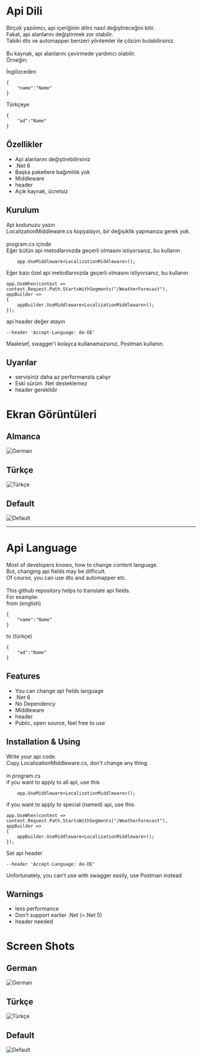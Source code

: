 # Api Dili
Birçok yazılımcı, api içeriğinin dilini nasıl değiştireceğini bilir.<br/>
Fakat, api alanlarını değiştirmek zor olabilir.<br/>
Tabiki dto ve automapper benzeri yöntemler ile çözüm bulabilirsiniz.<br/>
<br/>
Bu kaynak, api alanlarını çevirmede yardımcı olabilir.<br/>
Örneğin:<br/>

İngilizceden<br/>
```
{
    "name":"Name"
}
```
Türkçeye<br/>

```
{
    "ad":"Name"
}
```
## Özellikler

- Api alanlarını değiştirebilirsiniz
- .Net 6
- Başka paketlere bağımlılık yok
- Middleware
- header 
- Açık kaynak, ücretsiz



## Kurulum

Api kodunuzu yazın<br/>
LocalizationMiddleware.cs kopyalayın, bir değişiklik yapmanıza gerek yok.<br/>
<br/>
program.cs içinde<br/>
Eğer bütün api metodlarınızda geçerli olmasını istiyorsanız, bu kullanın<br/>

```
    app.UseMiddleware<LocalizationMiddleware>();
```
Eğer bazı özel api metodlarınızda geçerli olmasını istiyorsanız, bu kullanın<br/>
```
app.UseWhen(context => context.Request.Path.StartsWithSegments("/WeatherForecast"), appBuilder =>
{
    appBuilder.UseMiddleware<LocalizationMiddleware>();
});
```
api header değer atayın<br/>
```
--header 'Accept-Language: de-DE'
```
Maalesef, swagger'ı kolayca kullanamazsınız, Postman kullanın.<br/>

## Uyarılar
- servisiniz daha az performansta çalışır
- Eski sürüm .Net desteklemez
- header gereklidir

# Ekran Görüntüleri
## Almanca
![German](Screenshot_de.png)

## Türkçe
![Türkçe](Screenshot_tr.png)

## Default
![Default](Screenshot_default.png)

***

# Api Language


Most of developers knows, how to change content language.<br/>
But, changing api fields may be difficult.<br/>
Of course, you can use dto and automapper etc.<br/>
<br/>
This github repository helps to translate api fields.<br/>
For example:<br/>
from (english)<br/>
```
{
    "name":"Name"
}
```
to (türkçe)<br/>

```
{
    "ad":"Name"
}
```
## Features

- You can change api fields language 
- .Net 6
- No Dependency
- Middleware
- header 
- Public, open source, feel free to use



## Installation & Using

Write your api code.<br/>
Copy LocalizationMiddleware.cs, don't change any thing.<br/>
<br/>
in program.cs<br/>
if you want to apply to all api, use this<br/>

```
    app.UseMiddleware<LocalizationMiddleware>();
```
if you want to apply to special (named) api, use this<br/>
```
app.UseWhen(context => context.Request.Path.StartsWithSegments("/WeatherForecast"), appBuilder =>
{
    appBuilder.UseMiddleware<LocalizationMiddleware>();
});
```
Set api header<br/>
```
--header 'Accept-Language: de-DE'
```
Unfortunately, you can't use with swagger easily, use Postman instead<br/>

## Warnings
- less performance
- Don't support earlier .Net (<.Net 5)
- header needed

# Screen Shots
## German
![German](Screenshot_de.png)

## Türkçe
![Türkçe](Screenshot_tr.png)

## Default
![Default](Screenshot_default.png)